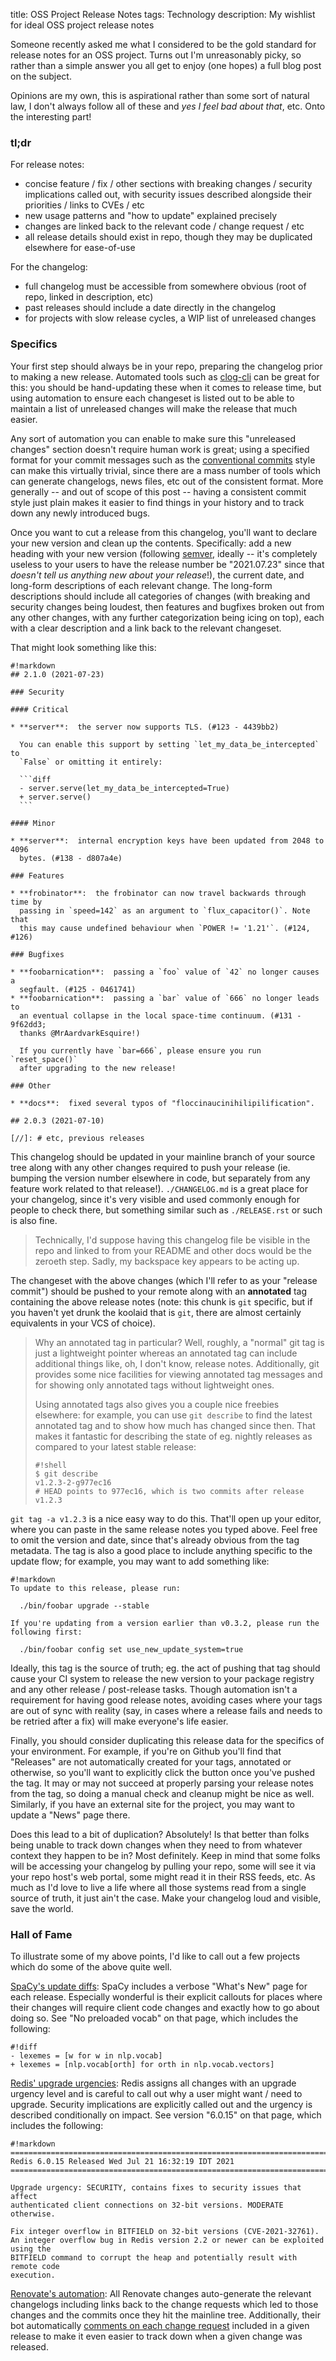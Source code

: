 title: OSS Project Release Notes
tags: Technology
description: My wishlist for ideal OSS project release notes

Someone recently asked me what I considered to be the gold standard for release
notes for an OSS project. Turns out I'm unreasonably picky, so rather than a
simple answer you all get to enjoy (one hopes) a full blog post on the subject.

Opinions are my own, this is aspirational rather than some sort of natural law,
I don't always follow all of these and *yes I feel bad about that*, etc. Onto
the interesting part!

### tl;dr

For release notes:

* concise feature / fix / other sections with breaking changes / security
  implications called out, with security issues described alongside their
  priorities / links to CVEs / etc
* new usage patterns and "how to update" explained precisely
* changes are linked back to the relevant code / change request / etc
* all release details should exist in repo, though they may be duplicated
  elsewhere for ease-of-use

For the changelog:

* full changelog must be accessible from somewhere obvious (root of repo,
  linked in description, etc)
* past releases should include a date directly in the changelog
* for projects with slow release cycles, a WIP list of unreleased changes

### Specifics

Your first step should always be in your repo, preparing the changelog prior to
making a new release. Automated tools such as
[clog-cli](https://github.com/clog-tool/clog-cli) can be great for this: you
should be hand-updating these when it comes to release time, but using
automation to ensure each changeset is listed out to be able to maintain a list
of unreleased changes will make the release that much easier.

Any sort of automation you can enable to make sure this "unreleased changes"
section doesn't require human work is great; using a specified format for your
commit messages such as the
[conventional commits](https://www.conventionalcommits.org/en/v1.0.0/) style
can make this virtually trivial, since there are a mass number of tools which
can generate changelogs, news files, etc out of the consistent format. More
generally -- and out of scope of this post -- having a consistent commit style
just plain makes it easier to find things in your history and to track down any
newly introduced bugs.

Once you want to cut a release from this changelog, you'll want to declare your
new version and clean up the contents. Specifically: add a new heading with
your new version (following [semver](https://semver.org/), ideally -- it's
completely useless to your users to have the release number be "2021.07.23"
since that *doesn't tell us anything new about your release*!), the current
date, and long-form descriptions of each relevant change. The long-form
descriptions should include all categories of changes (with breaking and
security changes being loudest, then features and bugfixes broken out from any
other changes, with any further categorization being icing on top), each with
a clear description and a link back to the relevant changeset.

That might look something like this:

    #!markdown
    ## 2.1.0 (2021-07-23)

    ### Security

    #### Critical

    * **server**:  the server now supports TLS. (#123 - 4439bb2)

      You can enable this support by setting `let_my_data_be_intercepted` to
      `False` or omitting it entirely:

      ```diff
      - server.serve(let_my_data_be_intercepted=True)
      + server.serve()
      ```

    #### Minor

    * **server**:  internal encryption keys have been updated from 2048 to 4096
      bytes. (#138 - d807a4e)

    ### Features

    * **frobinator**:  the frobinator can now travel backwards through time by
      passing in `speed=142` as an argument to `flux_capacitor()`. Note that
      this may cause undefined behaviour when `POWER != '1.21'`. (#124, #126)

    ### Bugfixes

    * **foobarnication**:  passing a `foo` value of `42` no longer causes a
      segfault. (#125 - 0461741)
    * **foobarnication**:  passing a `bar` value of `666` no longer leads to
      an eventual collapse in the local space-time continuum. (#131 - 9f62dd3;
      thanks @MrAardvarkEsquire!)

      If you currently have `bar=666`, please ensure you run `reset_space()`
      after upgrading to the new release!

    ### Other

    * **docs**:  fixed several typos of "floccinaucinihilipilification".

    ## 2.0.3 (2021-07-10)

    [//]: # etc, previous releases

This changelog should be updated in your mainline branch of your source tree
along with any other changes required to push your release (ie. bumping the
version number elsewhere in code, but separately from any feature work related
to that release!). `./CHANGELOG.md` is a great place for your changelog, since
it's very visible and used commonly enough for people to check there, but
something similar such as `./RELEASE.rst` or such is also fine.

> Technically, I'd suppose having this changelog file be visible in the repo
> and linked to from your README and other docs would be the zeroeth step.
> Sadly, my backspace key appears to be acting up.

The changeset with the above changes (which I'll refer to as your "release
commit") should be pushed to your remote along with an **annotated** tag
containing the above release notes (note: this chunk is `git` specific, but if
you haven't yet drunk the koolaid that is `git`, there are almost certainly
equivalents in your VCS of choice).

> Why an annotated tag in particular? Well, roughly, a "normal" git tag is just
> a lightweight pointer whereas an annotated tag can include additional things
> like, oh, I don't know, release notes. Additionally, git provides some nice
> facilities for viewing annotated tag messages and for showing only annotated
> tags without lightweight ones.
>
> Using annotated tags also gives you a couple nice freebies elsewhere: for
> example, you can use `git describe` to find the latest annotated tag and to
> show how much has changed since then. That makes it fantastic for describing
> the state of eg. nightly releases as compared to your latest stable release:
>
>     #!shell
>     $ git describe
>     v1.2.3-2-g977ec16
>     # HEAD points to 977ec16, which is two commits after release v1.2.3

`git tag -a v1.2.3` is a nice easy way to do this. That'll open up your editor,
where you can paste in the same release notes you typed above. Feel free to
omit the version and date, since that's already obvious from the tag metadata.
The tag is also a good place to include anything specific to the update flow;
for example, you may want to add something like:

    #!markdown
    To update to this release, please run:

      ./bin/foobar upgrade --stable

    If you're updating from a version earlier than v0.3.2, please run the
    following first:

      ./bin/foobar config set use_new_update_system=true

Ideally, this tag is the source of truth; eg. the act of pushing that tag
should cause your CI system to release the new version to your package
registry and any other release / post-release tasks. Though automation isn't a
requirement for having good release notes, avoiding cases where your tags are
out of sync with reality (say, in cases where a release fails and needs to be
retried after a fix) will make everyone's life easier.

Finally, you should consider duplicating this release data for the specifics of
your environment. For example, if you're on Github you'll find that "Releases"
are not automatically created for your tags, annotated or otherwise, so you'll
want to explicitly click the button once you've pushed the tag. It may or may
not succeed at properly parsing your release notes from the tag, so doing a
manual check and cleanup might be nice as well. Similarly, if you have an
external site for the project, you may want to update a "News" page there.

Does this lead to a bit of duplication? Absolutely! Is that better than folks
being unable to track down changes when they need to from whatever context they
happen to be in? Most definitely. Keep in mind that some folks will be
accessing your changelog by pulling your repo, some will see it via your repo
host's web portal, some might read it in their RSS feeds, etc. As much as I'd
love to live a life where all those systems read from a single source of truth,
it just ain't the case. Make your changelog loud and visible, save the world.

### Hall of Fame

To illustrate some of my above points, I'd like to call out a few projects
which do some of the above quite well.

[SpaCy's update diffs](https://spacy.io/usage/v2-3): SpaCy includes a verbose
"What's New" page for each release. Especially wonderful is their explicit
callouts for places where their changes will require client code changes and
exactly how to go about doing so. See "No preloaded vocab" on that page, which
includes the following:

    #!diff
    - lexemes = [w for w in nlp.vocab]
    + lexemes = [nlp.vocab[orth] for orth in nlp.vocab.vectors]

[Redis' upgrade urgencies](https://raw.githubusercontent.com/antirez/redis/6.0/00-RELEASENOTES):
Redis assigns all changes with an upgrade urgency level and is careful to call
out why a user might want / need to upgrade. Security implications are
explicitly called out and the urgency is described conditionally on impact. See
version "6.0.15" on that page, which includes the following:

    #!markdown
    ================================================================================
    Redis 6.0.15 Released Wed Jul 21 16:32:19 IDT 2021
    ================================================================================

    Upgrade urgency: SECURITY, contains fixes to security issues that affect
    authenticated client connections on 32-bit versions. MODERATE otherwise.

    Fix integer overflow in BITFIELD on 32-bit versions (CVE-2021-32761).
    An integer overflow bug in Redis version 2.2 or newer can be exploited using the
    BITFIELD command to corrupt the heap and potentially result with remote code
    execution.

[Renovate's automation](https://github.com/renovatebot/renovate/releases/tag/25.56.9):
All Renovate changes auto-generate the relevant changelogs including links back
to the change requests which led to those changes and the commits once they hit
the mainline tree. Additionally, their bot automatically
[comments on each change request](https://github.com/renovatebot/renovate/pull/10916#issuecomment-885303065)
included in a given release to make it even easier to track down when a given
change was released.
